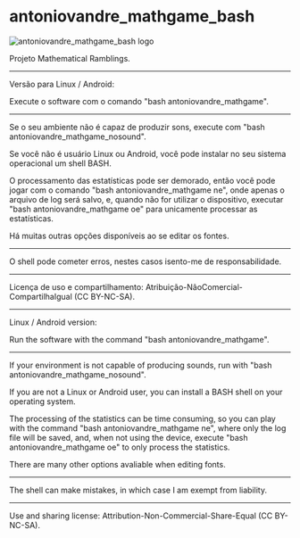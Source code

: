 # antoniovandre_mathgame_bash
![antoniovandre_mathgame_bash logo](https://antoniovandre.github.io/antoniovandre_mathgame_bash/antoniovandre_mathgame_logo_200p.png)

Projeto Mathematical Ramblings.
____________________

Versão para Linux / Android:

Execute o software com o comando "bash antoniovandre_mathgame".
_____

Se o seu ambiente não é capaz de produzir sons, execute com "bash antoniovandre_mathgame_nosound".

Se você não é usuário Linux ou Android, você pode instalar no seu sistema operacional um shell BASH.

O processamento das estatísticas pode ser demorado, então você pode jogar com o comando "bash antoniovandre_mathgame ne", onde apenas o arquivo de log será salvo, e, quando não for utilizar o dispositivo, executar "bash antoniovandre_mathgame oe" para unicamente processar as estatísticas.

Há muitas outras opções disponíveis ao se editar os fontes.
_____

O shell pode cometer erros, nestes casos isento-me de responsabilidade.
_____

Licença de uso e compartilhamento: Atribuição-NãoComercial-CompartilhaIgual (CC BY-NC-SA).
____________________

Linux / Android version:

Run the software with the command "bash antoniovandre_mathgame".
_____

If your environment is not capable of producing sounds, run with "bash antoniovandre_mathgame_nosound".

If you are not a Linux or Android user, you can install a BASH shell on your operating system.

The processing of the statistics can be time consuming, so you can play with the command "bash antoniovandre_mathgame ne", where only the log file will be saved, and, when not using the device, execute "bash antoniovandre_mathgame oe" to only process the statistics.

There are many other options avaliable when editing fonts.
_____

The shell can make mistakes, in which case I am exempt from liability.
_____

Use and sharing license: Attribution-Non-Commercial-Share-Equal (CC BY-NC-SA).

